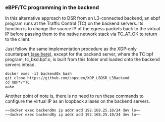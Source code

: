 ### eBPF/TC programming in the backend

In this alternative approach to DSR from an L3-connected backend, an ebpf program runs at the Traffic Control (TC) on the backend servers. Its function is to change the source IP of the egress packets back to the virtual IP before passing them to the native network stack via TC_AT_OK to return to the client.

Just follow the same implementation procedure as the XDP-only counterpart,[(see here)](https://github.com/snpsuen/XDP_LBDSR_L3Backend), except for the backend server, where the TC bpf program, tc_bkd.bpf.o, is built from this folder and loaded onto the backend servers intead.

```
docker exec -it backend0x bash
git clone https://github.com/snpsuen/XDP_LBDSR_L3Backend
cd XDP*/*TC
make
```

Another point of note is, there is no need to run these commands to configure the virtual IP as an loopback aliases on the backend servers.

```
~~docker exec backend0x ip addr add 192.168.25.10/24 dev lo~~
~~docker exec backend0y ip addr add 192.168.25.10/24 dev lo~~
```

